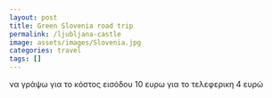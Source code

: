 ```yaml
---
layout: post
title: Green Slovenia road trip 
permalink: /ljubljana-castle
image: assets/images/Slovenia.jpg
categories: travel
tags: []
---
```


να γράψω για το κόστος εισόδου 10 ευρω για το τελεφερικη 4 ευρώ 
